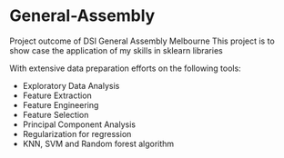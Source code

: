 # General-Assembly
Project outcome of DSI General Assembly Melbourne
This project is to show case the application of my skills in sklearn libraries 

With extensive data preparation efforts on the following tools:
* Exploratory Data Analysis
* Feature Extraction
* Feature Engineering
* Feature Selection
* Principal Component Analysis
* Regularization for regression
* KNN, SVM and Random forest algorithm
